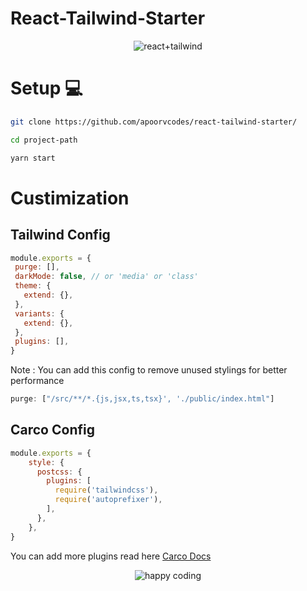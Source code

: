 # React-Tailwind-Starter

<p align="center">
  <img src="https://cdn.discordapp.com/attachments/783903973878136843/883583890965545020/1_1-zdwf7FmfzCQ1IEw-XGbg-removebg-preview.png" alt="react+tailwind">
</p>


 # Setup 💻

 ```bash
 git clone https://github.com/apoorvcodes/react-tailwind-starter/
 
 cd project-path
 
 yarn start
 
 ```
 
 # Custimization 
 
 ## Tailwind Config
 ```js
 module.exports = {
  purge: [],
  darkMode: false, // or 'media' or 'class'
  theme: {
    extend: {},
  },
  variants: {
    extend: {},
  },
  plugins: [],
}
```
Note : You can add this config to remove unused stylings for better performance 
```js 
purge: ["/src/**/*.{js,jsx,ts,tsx}', './public/index.html"] 
```
## Carco Config 

```js
module.exports = {
	style: {
	  postcss: {
	    plugins: [
	      require('tailwindcss'),
	      require('autoprefixer'),
	    ],
	  },
	},
} 
```

You can add more plugins read here [Carco Docs]("https://www.npmjs.com/package/@craco/craco)

<p align="center">

  <img src="https://cdn.discordapp.com/attachments/783903973878136843/883587565867925514/download-removebg-preview.png" alt="happy coding">
</p>


